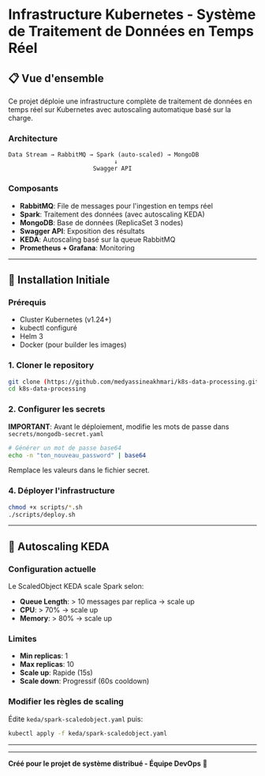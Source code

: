 # Infrastructure Kubernetes - Système de Traitement de Données en Temps Réel

## 📋 Vue d'ensemble

Ce projet déploie une infrastructure complète de traitement de données en temps réel sur Kubernetes avec autoscaling automatique basé sur la charge.

### Architecture

```
Data Stream → RabbitMQ → Spark (auto-scaled) → MongoDB
                              ↓
                        Swagger API
```

### Composants

- **RabbitMQ**: File de messages pour l'ingestion en temps réel
- **Spark**: Traitement des données (avec autoscaling KEDA)
- **MongoDB**: Base de données (ReplicaSet 3 nodes)
- **Swagger API**: Exposition des résultats
- **KEDA**: Autoscaling basé sur la queue RabbitMQ
- **Prometheus + Grafana**: Monitoring

---

## 🚀 Installation Initiale

### Prérequis

- Cluster Kubernetes (v1.24+)
- kubectl configuré
- Helm 3
- Docker (pour builder les images)

### 1. Cloner le repository

```bash
git clone (https://github.com/medyassineakhmari/k8s-data-processing.git)
cd k8s-data-processing
```

### 2. Configurer les secrets

**IMPORTANT**: Avant le déploiement, modifie les mots de passe dans `secrets/mongodb-secret.yaml`

```bash
# Générer un mot de passe base64
echo -n "ton_nouveau_password" | base64
```

Remplace les valeurs dans le fichier secret.

### 4. Déployer l'infrastructure

```bash
chmod +x scripts/*.sh
./scripts/deploy.sh
```
---


## 🎯 Autoscaling KEDA

### Configuration actuelle

Le ScaledObject KEDA scale Spark selon:
- **Queue Length**: > 10 messages par replica → scale up
- **CPU**: > 70% → scale up
- **Memory**: > 80% → scale up

### Limites

- **Min replicas**: 1
- **Max replicas**: 10
- **Scale up**: Rapide (15s)
- **Scale down**: Progressif (60s cooldown)

### Modifier les règles de scaling

Édite `keda/spark-scaledobject.yaml` puis:

```bash
kubectl apply -f keda/spark-scaledobject.yaml
```
---

---

**Créé pour le projet de système distribué - Équipe DevOps** 🚀
